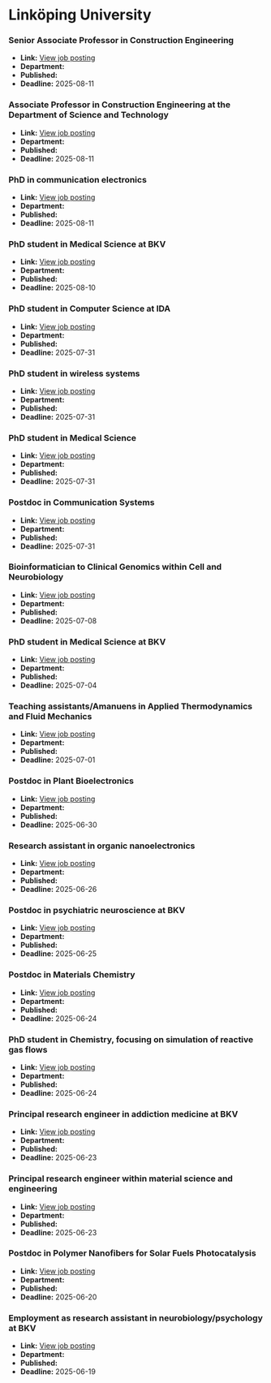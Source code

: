 # Linköping University

### Senior Associate Professor in Construction Engineering
- **Link:** [View job posting](https://liu.se/en/work-at-liu/vacancies/26549)
- **Department:** 
- **Published:** 
- **Deadline:** 2025-08-11

### Associate Professor in Construction Engineering at the Department of Science and Technology
- **Link:** [View job posting](https://liu.se/en/work-at-liu/vacancies/26631)
- **Department:** 
- **Published:** 
- **Deadline:** 2025-08-11

### PhD in communication electronics
- **Link:** [View job posting](https://liu.se/en/work-at-liu/vacancies/27079)
- **Department:** 
- **Published:** 
- **Deadline:** 2025-08-11

### PhD student in Medical Science at BKV
- **Link:** [View job posting](https://liu.se/en/work-at-liu/vacancies/27095)
- **Department:** 
- **Published:** 
- **Deadline:** 2025-08-10

### PhD student in Computer Science at IDA
- **Link:** [View job posting](https://liu.se/en/work-at-liu/vacancies/26793)
- **Department:** 
- **Published:** 
- **Deadline:** 2025-07-31

### PhD student in wireless systems
- **Link:** [View job posting](https://liu.se/en/work-at-liu/vacancies/27037)
- **Department:** 
- **Published:** 
- **Deadline:** 2025-07-31

### PhD student in Medical Science
- **Link:** [View job posting](https://liu.se/en/work-at-liu/vacancies/27062)
- **Department:** 
- **Published:** 
- **Deadline:** 2025-07-31

### Postdoc in Communication Systems
- **Link:** [View job posting](https://liu.se/en/work-at-liu/vacancies/27084)
- **Department:** 
- **Published:** 
- **Deadline:** 2025-07-31

### Bioinformatician to Clinical Genomics within Cell and Neurobiology
- **Link:** [View job posting](https://liu.se/en/work-at-liu/vacancies/27100)
- **Department:** 
- **Published:** 
- **Deadline:** 2025-07-08

### PhD student in Medical Science at BKV
- **Link:** [View job posting](https://liu.se/en/work-at-liu/vacancies/27080)
- **Department:** 
- **Published:** 
- **Deadline:** 2025-07-04

### Teaching assistants/Amanuens in Applied Thermodynamics and Fluid Mechanics
- **Link:** [View job posting](https://liu.se/en/work-at-liu/vacancies/27075)
- **Department:** 
- **Published:** 
- **Deadline:** 2025-07-01

### Postdoc in Plant Bioelectronics
- **Link:** [View job posting](https://liu.se/en/work-at-liu/vacancies/27038)
- **Department:** 
- **Published:** 
- **Deadline:** 2025-06-30

### Research assistant in organic nanoelectronics
- **Link:** [View job posting](https://liu.se/en/work-at-liu/vacancies/27085)
- **Department:** 
- **Published:** 
- **Deadline:** 2025-06-26

### Postdoc in psychiatric neuroscience at BKV
- **Link:** [View job posting](https://liu.se/en/work-at-liu/vacancies/27044)
- **Department:** 
- **Published:** 
- **Deadline:** 2025-06-25

### Postdoc in Materials Chemistry
- **Link:** [View job posting](https://liu.se/en/work-at-liu/vacancies/26954)
- **Department:** 
- **Published:** 
- **Deadline:** 2025-06-24

### PhD student in Chemistry, focusing on simulation of reactive gas flows
- **Link:** [View job posting](https://liu.se/en/work-at-liu/vacancies/26988)
- **Department:** 
- **Published:** 
- **Deadline:** 2025-06-24

### Principal research engineer in addiction medicine at BKV
- **Link:** [View job posting](https://liu.se/en/work-at-liu/vacancies/27025)
- **Department:** 
- **Published:** 
- **Deadline:** 2025-06-23

### Principal research engineer within material science and engineering
- **Link:** [View job posting](https://liu.se/en/work-at-liu/vacancies/27076)
- **Department:** 
- **Published:** 
- **Deadline:** 2025-06-23

### Postdoc in Polymer Nanofibers for Solar Fuels Photocatalysis
- **Link:** [View job posting](https://liu.se/en/work-at-liu/vacancies/26893)
- **Department:** 
- **Published:** 
- **Deadline:** 2025-06-20

### Employment as research assistant in neurobiology/psychology at BKV
- **Link:** [View job posting](https://liu.se/en/work-at-liu/vacancies/27027)
- **Department:** 
- **Published:** 
- **Deadline:** 2025-06-19

